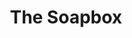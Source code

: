 ---
title: "The Soapbox"
aliases:
- "The Soapbox"
- "the soapbox"
created: 2023-09-09T17:55:29+10:00
modified: 2023-09-09T20:07:19+10:00
tags:
- evergreen
- compendium
---